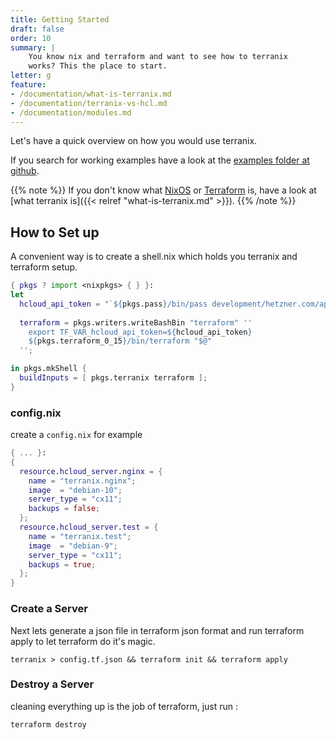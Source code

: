 ```yaml
---
title: Getting Started
draft: false
order: 10
summary: |
    You know nix and terraform and want to see how to terranix
    works? This the place to start.
letter: g
feature:
- /documentation/what-is-terranix.md
- /documentation/terranix-vs-hcl.md
- /documentation/modules.md
---
```


Let's have a quick overview on how you would use terranix.

If you search for working examples have a look at the
[examples folder at github](https://github.com/terranix/terranix-examples).

{{% note %}}
If you don't know what [NixOS](https://nixos.org) or
[Terraform](https://terraform.io) is, have a look at [what terranix is]({{< relref "what-is-terranix.md" >}}).
{{% /note %}}


## How to Set up

A convenient way is to create a shell.nix
which holds you terranix and terraform setup.

```nix
{ pkgs ? import <nixpkgs> { } }:
let
  hcloud_api_token = "`${pkgs.pass}/bin/pass development/hetzner.com/api-token`";
  
  terraform = pkgs.writers.writeBashBin "terraform" ''
    export TF_VAR_hcloud_api_token=${hcloud_api_token}
    ${pkgs.terraform_0_15}/bin/terraform "$@"
  '';

in pkgs.mkShell {
  buildInputs = [ pkgs.terranix terraform ];
}
```

### config.nix 

create a `config.nix` for example

```nix
{ ... }:
{
  resource.hcloud_server.nginx = {
    name = "terranix.nginx";
    image  = "debian-10";
    server_type = "cx11";
    backups = false;
  };
  resource.hcloud_server.test = {
    name = "terranix.test";
    image  = "debian-9";
    server_type = "cx11";
    backups = true;
  };
}
```

### Create a Server

Next lets generate a json file in terraform json format
and run terraform apply
to let terraform do it's magic.

```shell
terranix > config.tf.json && terraform init && terraform apply
```

### Destroy a Server

cleaning everything up is the job of terraform, just run : 

```shell
terraform destroy
```
